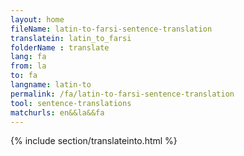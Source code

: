 ```yaml
---
layout: home
fileName: latin-to-farsi-sentence-translation
translatein: latin_to_farsi
folderName : translate
lang: fa
from: la
to: fa
langname: latin-to
permalink: /fa/latin-to-farsi-sentence-translation
tool: sentence-translations
matchurls: en&&la&&fa
---
```

{% include section/translateinto.html %}
